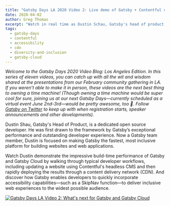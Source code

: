 ```yaml
---
title: "Gatsby Days LA 2020 Video 2: Live demo of Gatsby + Contentful developer workflow"
date: 2020-04-02
author: Greg Thomas
excerpt: "Watch in real time as Dustin Schau, Gatsby's head of product, updates a fully accessible Gatsby-built site using the Contentful headless CMS and then deploys to a CDN."
tags:
  - gatsby-days
  - contentful
  - accessibility
  - cdn
  - diversity-and-inclusion
  - gatsby-cloud
---
```


_Welcome to the Gatsby Days 2020 Video Blog: Los Angeles Edition. In this series of eleven videos, you can catch up with all the wit and wisdom shared at the presentations from our February community gathering in LA. If you weren’t able to make it in person, these videos are the next best thing to owning a time machine! (Though owning a time machine would be super cool for sure, joining us at our next Gatsby Days—currently scheduled as a virtual event June 2nd-3rd—would be pretty awesome, too 💜. Follow [Gatsby on Twitter](https://twitter.com/gatsbyjs) to keep up with when registration starts, speaker announcements and other developments)._

Dustin Shau, Gatsby's Head of Product, is a dedicated open source developer. He was first drawn to the framework by Gatsby’s exceptional performance and outstanding developer experience. Now a Gatsby team member, Dustin is focused on making Gatsby the fastest, most inclusive platform for building websites and web applications.

Watch Dustin demonstrate the impressive build-time performance of Gatsby and Gatsby Cloud by walking through typical developer workflows, including updating a website using Contentful's headless CMS and then rapidly deploying the results through a content delivery network (CDN). And discover how Gatsby enables developers to quickly incorporate accessibility capabilities—such as a SkipNav function—to deliver inclusive web experiences to the widest possible audience.

[![Gatsby Days LA Video 2: What's next for Gatsby and Gatsby Cloud](https://res.cloudinary.com/marcomontalbano/image/upload/v1585776287/video_to_markdown/images/youtube--zbR47FqMJYY-c05b58ac6eb4c4700831b2b3070cd403.jpg)](https://www.youtube.com/watch?v=zbR47FqMJYY "Gatsby Days LA Video 2: What's next for Gatsby and Gatsby Cloud")
